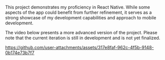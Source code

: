 This project demonstrates my proficiency in React Native. While some aspects of the app could benefit from further refinement, it serves as a strong showcase of my development capabilities and approach to mobile development.

The video below presents a more advanced version of the project. Please note that the current iteration is still in development and is not yet finalized.

https://github.com/user-attachments/assets/317e8faf-962c-4f5b-9148-0b174e73b7f7

